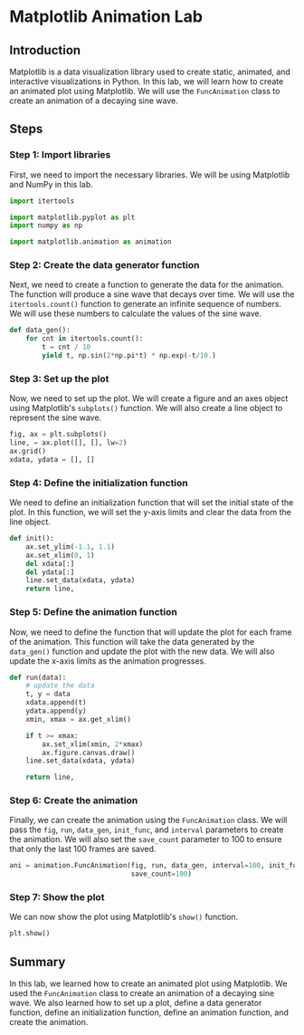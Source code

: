 # Matplotlib Animation Lab

## Introduction

Matplotlib is a data visualization library used to create static, animated, and interactive visualizations in Python. In this lab, we will learn how to create an animated plot using Matplotlib. We will use the `FuncAnimation` class to create an animation of a decaying sine wave.

## Steps

### Step 1: Import libraries

First, we need to import the necessary libraries. We will be using Matplotlib and NumPy in this lab.

```python
import itertools

import matplotlib.pyplot as plt
import numpy as np

import matplotlib.animation as animation
```

### Step 2: Create the data generator function

Next, we need to create a function to generate the data for the animation. The function will produce a sine wave that decays over time. We will use the `itertools.count()` function to generate an infinite sequence of numbers. We will use these numbers to calculate the values of the sine wave.

```python
def data_gen():
    for cnt in itertools.count():
        t = cnt / 10
        yield t, np.sin(2*np.pi*t) * np.exp(-t/10.)
```

### Step 3: Set up the plot

Now, we need to set up the plot. We will create a figure and an axes object using Matplotlib's `subplots()` function. We will also create a line object to represent the sine wave.

```python
fig, ax = plt.subplots()
line, = ax.plot([], [], lw=2)
ax.grid()
xdata, ydata = [], []
```

### Step 4: Define the initialization function

We need to define an initialization function that will set the initial state of the plot. In this function, we will set the y-axis limits and clear the data from the line object.

```python
def init():
    ax.set_ylim(-1.1, 1.1)
    ax.set_xlim(0, 1)
    del xdata[:]
    del ydata[:]
    line.set_data(xdata, ydata)
    return line,
```

### Step 5: Define the animation function

Now, we need to define the function that will update the plot for each frame of the animation. This function will take the data generated by the `data_gen()` function and update the plot with the new data. We will also update the x-axis limits as the animation progresses.

```python
def run(data):
    # update the data
    t, y = data
    xdata.append(t)
    ydata.append(y)
    xmin, xmax = ax.get_xlim()

    if t >= xmax:
        ax.set_xlim(xmin, 2*xmax)
        ax.figure.canvas.draw()
    line.set_data(xdata, ydata)

    return line,
```

### Step 6: Create the animation

Finally, we can create the animation using the `FuncAnimation` class. We will pass the `fig`, `run`, `data_gen`, `init_func`, and `interval` parameters to create the animation. We will also set the `save_count` parameter to 100 to ensure that only the last 100 frames are saved.

```python
ani = animation.FuncAnimation(fig, run, data_gen, interval=100, init_func=init,
                              save_count=100)
```

### Step 7: Show the plot

We can now show the plot using Matplotlib's `show()` function.

```python
plt.show()
```

## Summary

In this lab, we learned how to create an animated plot using Matplotlib. We used the `FuncAnimation` class to create an animation of a decaying sine wave. We also learned how to set up a plot, define a data generator function, define an initialization function, define an animation function, and create the animation.
